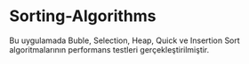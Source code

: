 # Sorting-Algorithms
Bu uygulamada Buble, Selection, Heap, Quick ve Insertion Sort algoritmalarının performans testleri gerçekleştirilmiştir.
